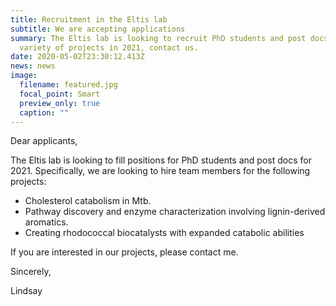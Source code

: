 ```yaml
---
title: Recruitment in the Eltis lab
subtitle: We are accepting applications
summary: The Eltis lab is looking to recruit PhD students and post docs for a
  variety of projects in 2021, contact us.
date: 2020-05-02T23:30:12.413Z
news: news
image:
  filename: featured.jpg
  focal_point: Smart
  preview_only: true
  caption: ""
---
```

Dear applicants,

The Eltis lab is looking to fill positions for PhD students and post docs for 2021. Specifically, we are looking to hire team members for the following projects:

* Cholesterol catabolism in Mtb.
* Pathway discovery and enzyme characterization involving lignin-derived aromatics.
* Creating rhodococcal biocatalysts with expanded catabolic abilities

If you are interested in our projects, please contact me.

Sincerely,

Lindsay